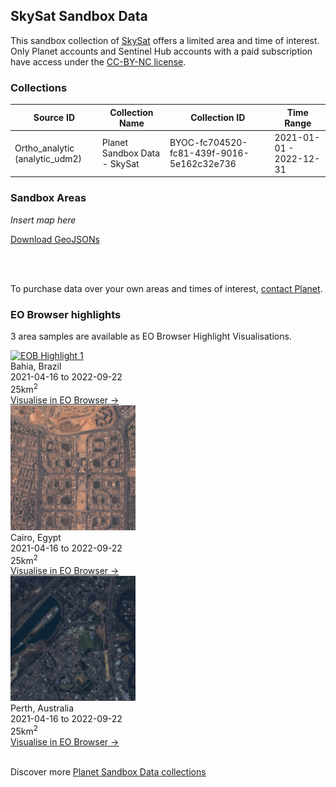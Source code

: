 ## SkySat Sandbox Data

This sandbox collection of <a href="../skysat/">SkySat</a> offers a limited area and time of interest. Only Planet accounts and Sentinel Hub accounts with a paid subscription have access under the <a href="https://creativecommons.org/licenses/by-nc/4.0/" target="_blank">CC-BY-NC license</a>.

### Collections
<table>
  <thead>
    <tr>
      <th>Source ID</th>
      <th>Collection Name</th>
      <th>Collection ID</th>
      <th>Time Range</th>
    </tr>
  </thead>
  <tbody>
    <tr>
      <td>Ortho_analytic (analytic_udm2)</td>
      <td>Planet Sandbox Data - SkySat</td>
      <td>BYOC-fc704520-fc81-439f-9016-5e162c32e736</td>
      <td>2021-01-01 - 2022-12-31</td>
    </tr>
   </tbody>
</table>

### Sandbox Areas
*Insert map here*

<a href="../skysat/polygons.geojson" download>Download GeoJSONs</a>

<br>
<br>

To purchase data over your own areas and times of interest, <a href="https://www.planet.com/contact-sales/#contact-sales)" target="_blank">contact Planet</a>. 

### EO Browser highlights
3 area samples are available as EO Browser Highlight Visualisations.
<br>
<div class="container33">
    <div class="image-card">
    <a href='https://apps.sentinel-hub.com/eo-browser/?zoom=14&lat=-9.46769&lng=-40.83146&themeId=PLANET_SANDBOX&visualizationUrl=https%3A%2F%2Fservices.sentinel-hub.com%2Fogc%2Fwms%2Fc0d9df19-9fb2-4191-89bd-4168678def5d&datasetId=fc704520-fc81-439f-9016-5e162c32e736&fromTime=2022-05-07T00%3A00%3A00.000Z&toTime=2022-05-07T23%3A59%3A59.999Z&layerId=TRUE-COLOR&demSource3D="MAPZEN"' target="_blank"><img src="skysat.png" alt="EOB Highlight 1" class="imagette"></a>
         <div class="info">
            <div class="title">Bahia, Brazil</div>
            <div class="text">
                2021-04-16 to 2022-09-22<br>
                25km<sup>2</sup>
            </div>
            <div class="eob-link"><a href='https://apps.sentinel-hub.com/eo-browser/?zoom=14&lat=-9.46769&lng=-40.83146&themeId=PLANET_SANDBOX&visualizationUrl=https%3A%2F%2Fservices.sentinel-hub.com%2Fogc%2Fwms%2Fc0d9df19-9fb2-4191-89bd-4168678def5d&datasetId=fc704520-fc81-439f-9016-5e162c32e736&fromTime=2022-05-07T00%3A00%3A00.000Z&toTime=2022-05-07T23%3A59%3A59.999Z&layerId=TRUE-COLOR&demSource3D="MAPZEN"' target="_blank">Visualise in EO Browser -></a></div>
        </div>
    </div>
    <div class="image-card">
    <a href='https://apps.sentinel-hub.com/eo-browser/?zoom=14&lat=30.05862&lng=31.47&themeId=PLANET_SANDBOX&visualizationUrl=https%3A%2F%2Fservices.sentinel-hub.com%2Fogc%2Fwms%2Fc0d9df19-9fb2-4191-89bd-4168678def5d&datasetId=fc704520-fc81¬-439f-9016-5e162c32e736&fromTime=2022-08-19T00%3A00%3A00.000Z&toTime=2022-08-19T23%3A59%3A59.999Z&layerId=TRUE-COLOR&demSource3D="MAPZEN"' target="_blank"><img src="SS_EGY.png" alt="EOB Highlight 2" class="imagette"></a>
        <div class="info">
            <div class="title">Cairo, Egypt</div>
            <div class="text">
                2021-04-16 to 2022-09-22<br>
                25km<sup>2</sup>
            </div>
           <div class="eob-link"><a href='https://apps.sentinel-hub.com/eo-browser/?zoom=14&lat=30.05862&lng=31.47&themeId=PLANET_SANDBOX&visualizationUrl=https%3A%2F%2Fservices.sentinel-hub.com%2Fogc%2Fwms%2Fc0d9df19-9fb2-4191-89bd-4168678def5d&datasetId=fc704520-fc81¬-439f-9016-5e162c32e736&fromTime=2022-08-19T00%3A00%3A00.000Z&toTime=2022-08-19T23%3A59%3A59.999Z&layerId=TRUE-COLOR&demSource3D="MAPZEN"' target="_blank">Visualise in EO Browser -></a></div>
        </div>
    </div>
    <div class="image-card">
    <a href='https://apps.sentinel-hub.com/eo-browser/?zoom=14&lat=-32.1112&lng=116.0231&themeId=PLANET_SANDBOX&visualizationUrl=https%3A%2F%2Fservices.sentinel-hub.com%2Fogc%2Fwms%2Fc0d9df19-9fb2-4191-89bd-4168678def5d&datasetId=fc704520-fc81-439f-9016-5e162c32e736&fromTime=2022-10-19T00%3A00%3A00.000Z&toTime=2022-10-19T23%3A59%3A59.999Z&layerId=TRUE-COLOR&demSource3D="MAPZEN"' target="_blank"><img src="SS_AUS.png" alt="EOB Highlight 3" class="imagette"></a>
        <div class="info">
            <div class="title">Perth, Australia</div>
            <div class="text">
                2021-04-16 to 2022-09-22<br>
                25km<sup>2</sup>
            </div>
            <div class="eob-link"><a href='https://apps.sentinel-hub.com/eo-browser/?zoom=14&lat=-32.1112&lng=116.0231&themeId=PLANET_SANDBOX&visualizationUrl=https%3A%2F%2Fservices.sentinel-hub.com%2Fogc%2Fwms%2Fc0d9df19-9fb2-4191-89bd-4168678def5d&datasetId=fc704520-fc81-439f-9016-5e162c32e736&fromTime=2022-10-19T00%3A00%3A00.000Z&toTime=2022-10-19T23%3A59%3A59.999Z&layerId=TRUE-COLOR&demSource3D="MAPZEN"' target="_blank">Visualise in EO Browser -></a></div>
        </div>
    </div>
</div>
<br>

Discover more <a href="../planet-sandbox-data/">Planet Sandbox Data collections</a>